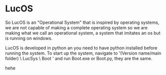 # LucOS
So LucOS is an "Operational System" that is inspired by operating systems, we are not capable of making a complete operating system so we are making what we call an operational system, a system that imitates an os but is running on windows.

LucOS is developed in python an you need to have python installed before running the system.
To start up the system, navigate to '(Version name/main folder) \ LucSys \ Boot \' and run Boot.exe or Boot.py, they are the same.

hehe